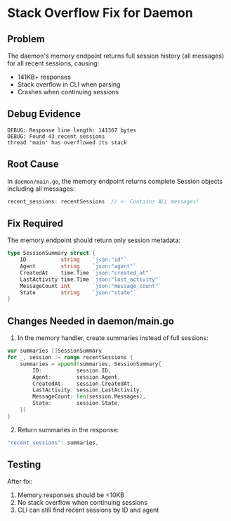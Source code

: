 # Stack Overflow Fix for Daemon

## Problem
The daemon's memory endpoint returns full session history (all messages) for all recent sessions, causing:
- 141KB+ responses
- Stack overflow in CLI when parsing
- Crashes when continuing sessions

## Debug Evidence
```
DEBUG: Response line length: 141367 bytes
DEBUG: Found 43 recent sessions
thread 'main' has overflowed its stack
```

## Root Cause
In `daemon/main.go`, the memory endpoint returns complete Session objects including all messages:
```go
recent_sessions: recentSessions  // <- Contains ALL messages!
```

## Fix Required
The memory endpoint should return only session metadata:
```go
type SessionSummary struct {
    ID           string    `json:"id"`
    Agent        string    `json:"agent"`
    CreatedAt    time.Time `json:"created_at"`
    LastActivity time.Time `json:"last_activity"`
    MessageCount int       `json:"message_count"`
    State        string    `json:"state"`
}
```

## Changes Needed in daemon/main.go

1. In the memory handler, create summaries instead of full sessions:
```go
var summaries []SessionSummary
for _, session := range recentSessions {
    summaries = append(summaries, SessionSummary{
        ID:           session.ID,
        Agent:        session.Agent,
        CreatedAt:    session.CreatedAt,
        LastActivity: session.LastActivity,
        MessageCount: len(session.Messages),
        State:        session.State,
    })
}
```

2. Return summaries in the response:
```go
"recent_sessions": summaries,
```

## Testing
After fix:
1. Memory responses should be <10KB
2. No stack overflow when continuing sessions
3. CLI can still find recent sessions by ID and agent